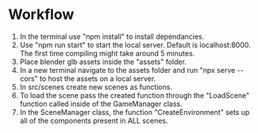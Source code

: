 # Workflow
1. In the terminal use "npm install" to install dependancies.
2. Use "npm run start" to start the local server. Default is localhost:8000. The first time compiling might take around 5 minutes.
3. Place blender glb assets inside the "assets" folder.
4. In a new terminal navigate to the assets folder and run "npx serve --cors" to host the assets on a local server.
5. In src/scenes create new scenes as functions.
6. To load the scene pass the created function through the "LoadScene" function called inside of the GameManager class.
7. In the SceneManager class, the function "CreateEnvironment" sets up all of the components present in ALL scenes.